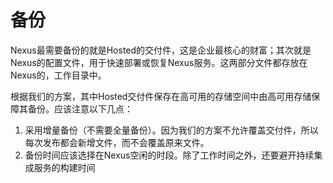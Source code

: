 # 备份

Nexus最需要备份的就是Hosted的交付件，这是企业最核心的财富；其次就是Nexus的配置文件，用于快速部署或恢复Nexus服务。这两部分文件都存放在Nexus的，工作目录中。

根据我们的方案，其中Hosted交付件保存在高可用的存储空间中由高可用存储保障其备份。应该注意以下几点：
1. 采用增量备份（不需要全量备份）。因为我们的方案不允许覆盖交付件，所以每次发布都会新增文件，而不会覆盖原来文件。
2. 备份时间应该选择在Nexus空闲的时段。除了工作时间之外，还要避开持续集成服务的构建时间
